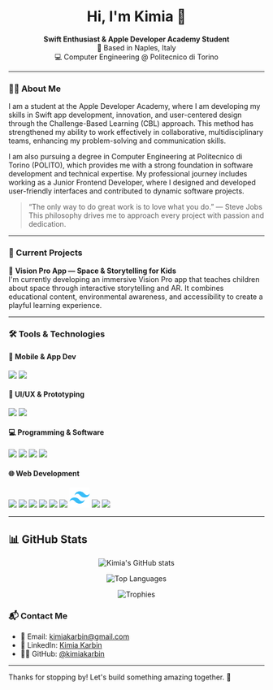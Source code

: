 <h1 align="center">Hi, I'm Kimia 👋</h1>

<p align="center">
  <strong>Swift Enthusiast & Apple Developer Academy Student</strong> <br />
  📍 Based in Naples, Italy <br />
  💻 Computer Engineering @ Politecnico di Torino
</p>

---

### 👩‍💻 About Me

I am a student at the Apple Developer Academy, where I am developing my skills in Swift app development, innovation, and user-centered design through the Challenge-Based Learning (CBL) approach. This method has strengthened my ability to work effectively in collaborative, multidisciplinary teams, enhancing my problem-solving and communication skills.

I am also pursuing a degree in Computer Engineering at Politecnico di Torino (POLITO), which provides me with a strong foundation in software development and technical expertise. My professional journey includes working as a Junior Frontend Developer, where I designed and developed user-friendly interfaces and contributed to dynamic software projects.

> “The only way to do great work is to love what you do.” — Steve Jobs  
This philosophy drives me to approach every project with passion and dedication.

---

### 🚀 Current Projects

🌌 **Vision Pro App — Space & Storytelling for Kids**  
I'm currently developing an immersive Vision Pro app that teaches children about space through interactive storytelling and AR. It combines educational content, environmental awareness, and accessibility to create a playful learning experience.

---

### 🛠️ Tools & Technologies

#### 📱 Mobile & App Dev
<p>
  <img src="https://cdn.jsdelivr.net/gh/devicons/devicon/icons/swift/swift-original.svg" width="40" />
  <img src="https://cdn.jsdelivr.net/gh/devicons/devicon/icons/xcode/xcode-original.svg" width="40" />
</p>

#### 🎨 UI/UX & Prototyping
<p>
  <img src="https://cdn.jsdelivr.net/gh/devicons/devicon/icons/figma/figma-original.svg" width="40" />
  <img src="https://cdn.jsdelivr.net/gh/devicons/devicon/icons/sketch/sketch-original.svg" width="40" />
</p>

#### 💻 Programming & Software
<p>
  <img src="https://cdn.jsdelivr.net/gh/devicons/devicon/icons/python/python-original.svg" width="40" />
  <img src="https://cdn.jsdelivr.net/gh/devicons/devicon/icons/cplusplus/cplusplus-original.svg" width="40" />
  <img src="https://cdn.jsdelivr.net/gh/devicons/devicon/icons/c/c-original.svg" width="40" />
  <img src="https://cdn.jsdelivr.net/gh/devicons/devicon/icons/matlab/matlab-original.svg" width="40" />
</p>

#### 🌐 Web Development
<p>
  <img src="https://cdn.jsdelivr.net/gh/devicons/devicon/icons/javascript/javascript-original.svg" width="40" />
  <img src="https://cdn.jsdelivr.net/gh/devicons/devicon/icons/typescript/typescript-original.svg" width="40" />
  <img src="https://cdn.jsdelivr.net/gh/devicons/devicon/icons/html5/html5-original.svg" width="40" />
  <img src="https://cdn.jsdelivr.net/gh/devicons/devicon/icons/css3/css3-original.svg" width="40" />
  <img src="https://cdn.jsdelivr.net/gh/devicons/devicon/icons/react/react-original.svg" width="40" />
  <img src="https://cdn.jsdelivr.net/gh/devicons/devicon/icons/nextjs/nextjs-original.svg" width="40" />
  <img src="https://raw.githubusercontent.com/devicons/devicon/master/icons/tailwindcss/tailwindcss-plain.svg" width="40" />
  <img src="https://img.shields.io/badge/AntDesign-%230170FF?style=for-the-badge&logo=antdesign&logoColor=white" height="40" />
  <img src="https://cdn.jsdelivr.net/gh/devicons/devicon/icons/wordpress/wordpress-original.svg" width="40" />
</p>

---


## 📊 GitHub Stats

<p align="center">
  <img src="https://github-readme-stats.vercel.app/api?username=kimiakarbin&show_icons=true&theme=radical" alt="Kimia's GitHub stats" />
</p>
<p align="center">
  <img src="https://github-readme-stats.vercel.app/api/top-langs/?username=kimiakarbin&layout=compact&theme=radical" alt="Top Languages" />
</p>
<p align="center">
  <img src="https://github-profile-trophy.vercel.app/?username=kimiakarbin&theme=radical" alt="Trophies" />
</p>


### 📬 Contact Me

- 📧 Email: [kimiakarbin@gmail.com](mailto:kimiakarbin@gmail.com)  
- 💼 LinkedIn: [Kimia Karbin](https://www.linkedin.com/in/kimia-karbin-0162b3231/)  
- 🧑‍💻 GitHub: [@kimiakarbin](https://github.com/kimiakarbin)

---

Thanks for stopping by! Let's build something amazing together. 🚀


